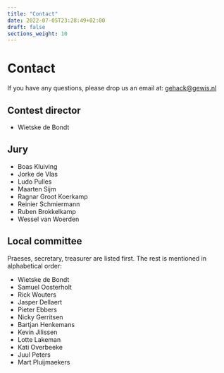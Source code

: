 ```yaml
---
title: "Contact"
date: 2022-07-05T23:28:49+02:00
draft: false
sections_weight: 10
---
```


# Contact

If you have any questions, please drop us an email at: gehack@gewis.nl

## Contest director

- Wietske de Bondt

## Jury

- Boas Kluiving
- Jorke de Vlas
- Ludo Pulles
- Maarten Sijm
- Ragnar Groot Koerkamp
- Reinier Schmiermann
- Ruben Brokkelkamp
- Wessel van Woerden

## Local committee

Praeses, secretary, treasurer are listed first. The rest is mentioned in alphabetical order:

- Wietske de Bondt
- Samuel Oosterholt
- Rick Wouters
- Jasper Dellaert
- Pieter Ebbers
- Nicky Gerritsen
- Bartjan Henkemans
- Kevin Jilissen
- Lotte Lakeman
- Kati Overbeeke
- Juul Peters
- Mart Pluijmaekers
